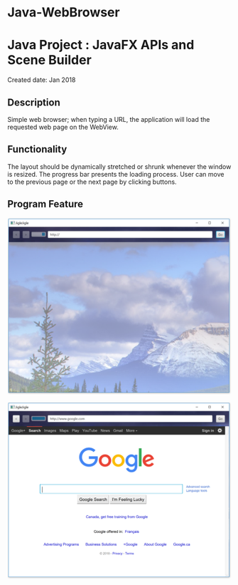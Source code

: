 # Java-WebBrowser
# Java Project : JavaFX APIs and Scene Builder

Created date: Jan 2018

Description
-------------------------

Simple web browser; when typing a URL, the application will load the requested web page on the WebView. 


Functionality
-------------------------

The layout should be dynamically stretched or shrunk whenever the window is resized. 
The progress bar presents the loading process.
User can move to the previous page or the next page by clicking buttons.


Program Feature
--------------------

![TestImage](./capture1.png)

![TestImage](./capture2.png)
